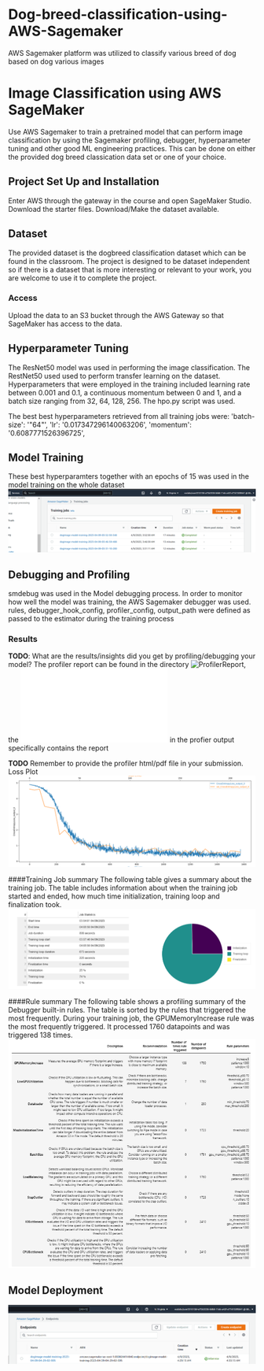# Dog-breed-classification-using-AWS-Sagemaker
AWS Sagemaker platform was utilized to classify various breed of dog based on dog various images 



# Image Classification using AWS SageMaker

Use AWS Sagemaker to train a pretrained model that can perform image classification by using the Sagemaker profiling, debugger, hyperparameter tuning and other good ML engineering practices. This can be done on either the provided dog breed classication data set or one of your choice.

## Project Set Up and Installation
Enter AWS through the gateway in the course and open SageMaker Studio. 
Download the starter files.
Download/Make the dataset available. 

## Dataset
The provided dataset is the dogbreed classification dataset which can be found in the classroom.
The project is designed to be dataset independent so if there is a dataset that is more interesting or relevant to your work, you are welcome to use it to complete the project.

### Access
Upload the data to an S3 bucket through the AWS Gateway so that SageMaker has access to the data. 

## Hyperparameter Tuning
The ResNet50 model was used in performing the image classification. The RestNet50 used used to perform transfer learning on the dataset. 
Hyperparameters that were employed in the training included learning rate between 0.001 and 0.1, a continuous momentum between 0 and 1, and a batch size ranging from 32, 64, 128, 256.
The hpo.py script was used.

The best best hyperparameters retrieved from all training jobs were: 
 'batch-size': '"64"',
 'lr': '0.017347296140063206',
 'momentum': '0.6087771526396725',
 

## Model Training 
These best hyperparamters together with an epochs of 15 was used in the model training on the whole dataset 
![Training](snips/Training.PNG)

## Debugging and Profiling
smdebug was used in the Model debugging process. In order to monitor how well the model was training, the AWS Sagemaker debugger was used.
rules, debugger_hook_config, profiler_config, output_path were defined as passed to the estimator during the training process

### Results
**TODO**: What are the results/insights did you get by profiling/debugging your model?
The profiler report can be found in the directory ![ProfilerReport](ProfilerReport/), the ![html file](ProfilerReport/profiler-output/profiler-report.html) in the profier output specifically contains the report 

**TODO** Remember to provide the profiler html/pdf file in your submission.
Loss Plot 
![loss](snips/loss.PNG)

####Training Job summary 
The following table gives a summary about the training job. The table includes information about when the training job started and ended, how much time initialization, training loop and finalization took.
![Training Job summary](snips/Training-job-summary.PNG)

####Rule summary 
The following table shows a profiling summary of the Debugger built-in rules. The table is sorted by the rules that triggered the most frequently. During your training job, the GPUMemoryIncrease rule was the most frequently triggered. It processed 1760 datapoints and was triggered 138 times.
![Rule summary](snips/rule-summary.PNG)

## Model Deployment
![Deployment](snips/endpoint.PNG)
